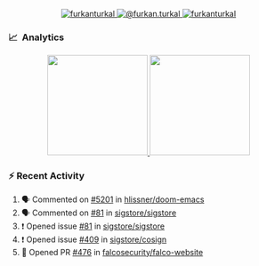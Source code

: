 <p align="center">
  <a href="https://linkedin.com/in/furkanturkal" target="blank">
    <img src="https://img.shields.io/badge/linkedin-%230077B5.svg?&style=for-the-badge&logo=linkedin&logoColor=white" alt="furkanturkal" />
  </a>
  <a href="https://medium.com/@furkan.turkal" target="blank">
    <img src="https://img.shields.io/badge/medium-%2312100E.svg?&style=for-the-badge&logo=medium&logoColor=white" alt="@furkan.turkal" />
  </a>
  <a href="https://twitter.com/furkanturkaI" target="blank">
    <img src="https://img.shields.io/badge/Twitter-1DA1F2?style=for-the-badge&logo=twitter&logoColor=white" alt="furkanturkaI" />
  </a>
</p>

### 📈 &nbsp;Analytics

<p align="center">
  <a href="https://github.com/bufgix">
    <img height="180em" src="https://github-readme-stats-eight-theta.vercel.app/api?username=Dentrax&show_icons=true&theme=algolia&include_all_commits=true&count_private=true&line_height=26"/>
    <img height="180em" src="https://github-readme-stats-eight-theta.vercel.app/api/top-langs/?username=Dentrax&layout=compact&langs_count=8&theme=algolia&line_height=26"/>
  </a>
</p>

### :zap: Recent Activity

<!--START_SECTION:activity-->
1. 🗣 Commented on [#5201](https://github.com/hlissner/doom-emacs/issues/5201) in [hlissner/doom-emacs](https://github.com/hlissner/doom-emacs)
2. 🗣 Commented on [#81](https://github.com/sigstore/sigstore/issues/81) in [sigstore/sigstore](https://github.com/sigstore/sigstore)
3. ❗️ Opened issue [#81](https://github.com/sigstore/sigstore/issues/81) in [sigstore/sigstore](https://github.com/sigstore/sigstore)
4. ❗️ Opened issue [#409](https://github.com/sigstore/cosign/issues/409) in [sigstore/cosign](https://github.com/sigstore/cosign)
5. 💪 Opened PR [#476](https://github.com/falcosecurity/falco-website/pull/476) in [falcosecurity/falco-website](https://github.com/falcosecurity/falco-website)
<!--END_SECTION:activity-->

